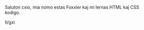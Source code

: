 <head>
  <style>
    .mainblock{
      margin: 1em 2em 1em 2em;
    }
  </style>
</head>
<body>

<div class="mainblock">
  <p>Saluton cxio, mia nomo estas Foxxler kaj mi lernas HTML kaj CSS kodigo.</p>

  <p>li/gxi</p>

</div>

</body>

<!---
Foxxler/Foxxler is a ✨ special ✨ repository because its `README.md` (this file) appears on your GitHub profile.
You can click the Preview link to take a look at your changes.
--->
